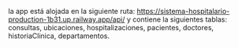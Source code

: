 la app está alojada en la siguiente ruta:
https://sistema-hospitalario-production-1b31.up.railway.app/api/
y contiene la siguientes tablas:
consultas,
ubicaciones,
hospitalizaciones,
pacientes,
doctores,
historiaClinica,
departamentos.
